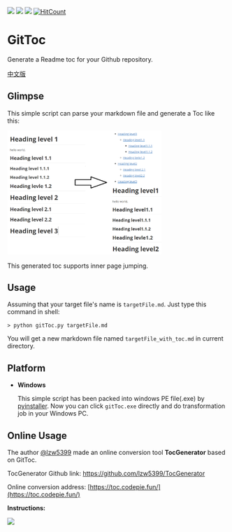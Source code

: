<a href="https://996.icu"><img src="https://img.shields.io/badge/link-996.icu-red.svg?style=flat-square"></a> <a href='https://pytorch.org/'><img src='https://img.shields.io/badge/python-3.5-green.svg?style=flat-square'></a> ![](https://img.shields.io/badge/platform-windows-lightgrey?style=flat-square) [![HitCount](http://hits.dwyl.io/Holy-Shine/GitToc.svg)](http://hits.dwyl.io/Holy-Shine/GitToc)

# GitToc

Generate a Readme toc for your Github repository.

[中文版](README_CN.md)

## Glimpse

This simple script can parse your markdown file and generate a Toc like this:

<img src='effect.png' width=70%>

This generated toc supports inner page jumping.

## Usage

Assuming that your target file's name is `targetFile.md`. Just type this command in shell:

 ```shell
> python gitToc.py targetFile.md
 ```

You will get a new markdown file named `targetFile_with_toc.md` in current directory.  



## Platform

- **Windows**

  This simple script has been packed into windows PE file(.exe) by [pyinstaller](https://pypi.org/project/PyInstaller/). Now you can click `gitToc.exe` directly and do transformation job in your Windows PC.



## Online Usage

The author [@lzw5399](https://github.com/lzw5399) made an online conversion tool **TocGenerator** based on GitToc.

TocGenerator Github link: https://github.com/lzw5399/TocGenerator

Online conversion address: [https://toc.codepie.fun/](https://toc.codepie.fun/)

**Instructions:**

![](online.gif)